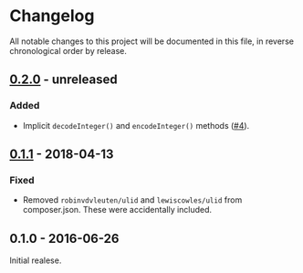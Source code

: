 # Changelog

All notable changes to this project will be documented in this file, in reverse chronological order by release.

## [0.2.0](https://github.com/tuupola/base32/compare/0.1.1...master) - unreleased

### Added
- Implicit `decodeInteger()` and `encodeInteger()` methods ([#4](https://github.com/tuupola/base32/pull/4)).

## [0.1.1](https://github.com/tuupola/base32/compare/0.1.0...0.1.1) - 2018-04-13

### Fixed
- Removed `robinvdvleuten/ulid` and `lewiscowles/ulid` from composer.json. These were accidentally included.

## 0.1.0 - 2016-06-26

Initial realese.
